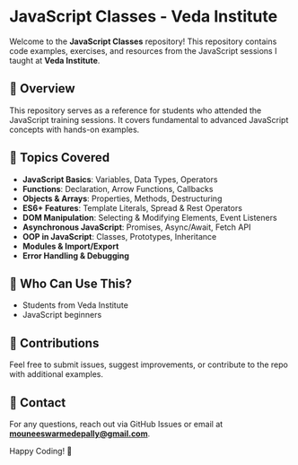 # JavaScript Classes - Veda Institute

Welcome to the **JavaScript Classes** repository! This repository contains code examples, exercises, and resources from the JavaScript sessions I taught at **Veda Institute**.

## 📌 Overview
This repository serves as a reference for students who attended the JavaScript training sessions. It covers fundamental to advanced JavaScript concepts with hands-on examples.

## 📝 Topics Covered
- **JavaScript Basics**: Variables, Data Types, Operators
- **Functions**: Declaration, Arrow Functions, Callbacks
- **Objects & Arrays**: Properties, Methods, Destructuring
- **ES6+ Features**: Template Literals, Spread & Rest Operators
- **DOM Manipulation**: Selecting & Modifying Elements, Event Listeners
- **Asynchronous JavaScript**: Promises, Async/Await, Fetch API
- **OOP in JavaScript**: Classes, Prototypes, Inheritance
- **Modules & Import/Export**
- **Error Handling & Debugging**


## 🎯 Who Can Use This?
- Students from Veda Institute
- JavaScript beginners

## 🤝 Contributions
Feel free to submit issues, suggest improvements, or contribute to the repo with additional examples.

## 📧 Contact
For any questions, reach out via GitHub Issues or email at **mouneeswarmedepally@gmail.com**.

Happy Coding! 🚀

